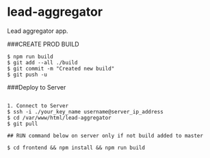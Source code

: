 # lead-aggregator

Lead aggregator app.

###CREATE PROD BUILD
```
$ npm run build
$ git add --all ./build
$ git commit -m "Created new build"
$ git push -u
```

###Deploy to Server
```

1. Connect to Server
$ ssh -i ./your_key_name username@server_ip_address
$ cd /var/www/html/lead-aggregator
$ git pull

## RUN command below on server only if not build added to master

$ cd frontend && npm install && npm run build
```
